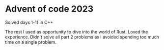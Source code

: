 # Advent of code 2023

Solved days 1-11 in C++

The rest I used as opportunity to dive into the world of Rust. Loved the experience.
Didn't solve all part 2 problems as I avoided spending too much time on a single problem.
